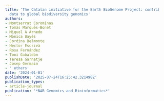 ```yaml
---
title: 'The Catalan initiative for the Earth BioGenome Project: contributing local
  data to global biodiversity genomics'
authors:
- Montserrat Corominas
- Tomàs Marquès-Bonet
- Miquel A Arnedo
- Mònica Bayés
- Jordina Belmonte
- Hector Escrivà
- Rosa Fernández
- Toni Gabaldón
- Teresa Garnatje
- Josep Germain
- ' others'
date: '2024-01-01'
publishDate: '2025-07-24T16:25:42.321498Z'
publication_types:
- article-journal
publication: '*NAR Genomics and Bioinformatics*'
---
```

